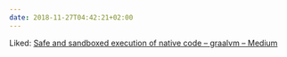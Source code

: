 ```yaml
---
date: 2018-11-27T04:42:21+02:00
---
```


Liked: [Safe and sandboxed execution of native code – graalvm – Medium](https://medium.com/graalvm/safe-and-sandboxed-execution-of-native-code-f6096b35c360)
